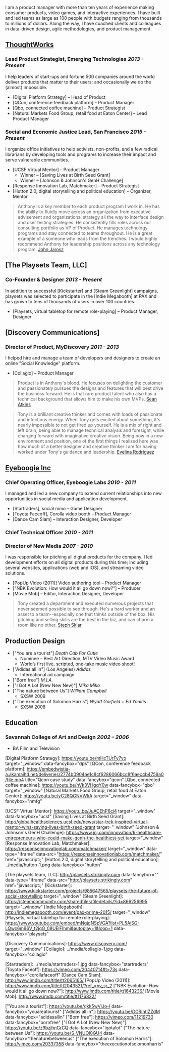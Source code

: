 I am a product manager with more than ten years of experience making consumer products, video games, and interactive experiences. I have built and led teams as large as 100 people with budgets ranging from thousands to millions of dollars. Along the way, I have coached clients and colleagues in data-driven design, agile methodologies, and product management.

[ThoughtWorks]
--------------
### Lead Product Strategist, Emerging Technologies _2013 - Present_
I help leaders of start-ups and fortune 500 companies around the world deliver products that matter to their users; and occasionally we do the (almost) impossible.

- [Digital Platform Strategy] – Head of Product
- [QCon, conference feedback platform] – Product Manager
- [Qbo, connected coffee machine] – Product Strategist
- [Natural Markets Food Group, retail food at Eaton Center] – Lead Product Manager

### Social and Economic Justice Lead, San Francisco _2015 - Present_
I organize office initiatives to help activists, non-profits, and a few radical librarians by developing tools and programs to increase their impact and serve vulnerable communities.

- [UCSF Virtual Mentor] – Product Manager
    - Winner – [Saving Lives at Birth Seed Grant]
    - Winner – [Johnson & Johnson's GenH Challenge]
- [Response Innovation Lab, Matchmaker] – Product Strategist
- [Hutton 2.0, digital storytelling and political education] – Organizer, Mentor

> Anthony is a key member to each product program I work in. He has the ability to fluidly move across an organization from executive advisement and organizational strategy all the way to interface design and user testing strategies. He consistently fills roles across our consulting portfolio as VP of Product. He manages technology programs and stay connected to teams throughout. He is a great example of a someone who leads from the trenches. I would highly recommend Anthony for leadership positions across any technology program.
> [John Jarosz]


[The Playsets Team, LLC]
------------------------
### Co-Founder & Designer _2013 - Present_
In addition to successful [Kickstarter] and [Steam Greenlight] campaigns, playsets was selected to participate in the [Indie Megabooth] at PAX and has grown to tens of thousands of users in over 100 countries.

- [Playsets, virtual tabletop for remote role-playing] – Product Manager, Designer


[Discovery Communications]
--------------------------
### Director of Product, MyDiscovery _2011 - 2013_
I helped hire and manage a team of developers and designers to create an online "Social Knowledge" platform.

- [Collagio] – Product Manager

<!-- 
Created live prototypes for the application and its interface.
Managed a third party development team before and during the transition to an internal team.
Implemented weekly User Experience testing to validate and inform design decisions.
Contributed to the front end development of the product.
-->

> Product is in Anthony's blood. He focuses on delighting the customer and passionately pursues the designs and features that will best drive the business forward. He is that rare product talent who also has a technical background that allows him to make his own MVPs.
> [Sean Atkins]

> Tony is a brilliant creative thinker and comes with loads of passionate and infectious energy. When Tony gets excited about something, it's nearly impossible to not get fired up yourself. He is a mix of right and left brain, being able to manage technical analysis and foresight, while charging forward with imaginative creative vision. Being now in a new environment and position, one of the first things I realized here was how much of a better designer and creative thinker I am for having worked under Tony's guidance and leadership.
> [Evelina Rodriguez]


[Eyeboogie Inc]
---------------
### Chief Operating Officer, Eyeboogie Labs _2010 - 2011_
I managed and led a new company to extend current relationships into new opportunities in social media and application development.

- [Startraders], social mmo – Game Designer
- [Toyota Faceoff], Corolla video booth – Product Manager
- [Dance Cam Slam] – Interaction Designer, Developer

### Chief Technical Officer _2010 - 2011_
### Director of New Media _2007 - 2010_
I was responsible for pitching all digital products for the company.  I led development efforts on all digital products during this time; including several websites, applications (web and iOS), and streaming video solutions.

- [PopUp Video (2011)] Video authoring tool – Product Manager
- ["NBK Evolution: How would it all go down now?"] – Producer
- [Movie Mob] – Editor, Interaction Designer, Developer

> Tony created a department and executed numerous projects that never seemed possible to see through. He's a hard worker and an asset to a team--especially one that thinks outside of the box. His pitching and selling skills are the best in the biz, and can charm a room like no other.
> [Steph Sklar]


Production Design
-----------------
- ["You are a tourist"] _Death Cab For Cutie_
    - Nominee – Best Art Direction, MTV Video Music Award
    - World’s first live, scripted, one-take music video shoot!
- ["Adidas all in"] (Los Angeles) _Adidas_
    - International ad campaign
- ["Born free"] _M.I.A._
- ["I Got A Lot (New New New)"] _Mika Miko_
- ["The nature between Us"] _William Campbell_
    - SXSW 2009
- ["The execution of Solomon Harris"] _Wyatt Garfield + Ed Yonitis_
    - SXSW 2008


Education
---------
### Savannah College of Art and Design _2002 – 2006_
- BA Film and Television


[John Jarosz]: https://www.linkedin.com/in/johnjarosz/
[Sean Atkins]: https://www.linkedin.com/in/theseanatkins/
[Evelina Rodriguez]: https://www.linkedin.com/in/helloevelina/
[Steph Sklar]: https://www.linkedin.com/in/steph-sklar-mulcahy/

[ThoughtWorks]: https://www.thoughtworks.com/about-us
[Digital Platform Strategy]: https://youtu.be/mHcTUrFy7vo target="_window" data-fancybox="dps"
[QCon, conference feedback platform]: https://embedwistia-a.akamaihd.net/deliveries/2774b0904ae1c8cf6286066bcc8f6aec4b4759a0/file.mp4 title="Qcon case study" data-fancybox="qcon"
[Qbo, connected coffee machine]: https://youtu.be/hVk3VHgqY0w data-fancybox="qbo" target="_window"
[Natural Markets Food Group, retail food at Eaton Center]: https://youtu.be/yG28QGNVWkA target="_window" data-fancybox="nmfg"

[UCSF Virtual Mentor]: https://youtu.be/JuACEhP6ci4 target="_window" data-fancybox="ucsf"
[Saving Lives at Birth Seed Grant]: http://globalhealthsciences.ucsf.edu/news/star-trek-inspired-virtual-mentor-wins-saving-lives-birth-seed-grant target="_window"
[Johnson & Johnson's GenH Challenge]: https://www.jnj.com/innovation/6-healthcare-entrepreneurs-who-could-make-genh-the-healthiest-yet target="_window"
[Response Innovation Lab, Matchmaker]: https://responseinnovationlab.com/matchmaker/ target="_window" data-type="iframe" data-src="https://responseinnovationlab.com/matchmaker/" href="javascript:;"
[Hutton 2.0, digital storytelling and political education]: ../media/hutton-1.png data-fancybox="hutton"

[The playsets team, LLC]: http://playsets.strikingly.com data-fancybox="" data-type="iframe" data-src="http://playsets.strikingly.com" href="javascript:;"
[Kickstarter]: https://www.kickstarter.com/projects/985647565/playsets-the-future-of-social-storytelling target="_window"
[Steam Greenlight]: https://steamcommunity.com/sharedfiles/filedetails/?id=866256995 target="_window"
[Indie Megabooth]: http://indiemegabooth.com/event/pax-prime-2015/ target="_window"
[Playsets, virtual tabletop for remote role-playing]: https://www.youtube.com/embed/mNgjgNSpVGA?list=PL5AjSG-LQwc6m96V_t2jgG_08UElFIhmi&autoplay=1&loop=1 data-fancybox="playsets"

[Discovery Communications]: https://www.discovery.com/ target="_window"
[Collagio]: ../media/collagio-1.jpg data-fancybox="collagio"

[Eyeboogie Inc]: http://www.eyeboogie.com/
[Startraders]: ../media/startraders-1.jpg data-fancybox="startraders"
[Toyota Faceoff]: https://vimeo.com/20440714#t=73s data-fancybox="corollafaceoff"
[Dance Cam Slam]: http://www.imdb.com/title/tt2065165/
[PopUp Video (2011)]: http://www.imdb.com/title/tt2043521/?ref_=nv_sr_2
["NBK Evolution: How would it all go down now?"]: http://www.imdb.com/title/tt1643236/
[Movie Mob]: http://www.imdb.com/title/tt1176822/

["You are a tourist"]: https://youtu.be/qkk5wViJo-I data-fancybox="youareatourist"
["Adidas all in"]: https://youtu.be/DCRihtIZZdM data-fancybox="adidasallin"
["Born free"]: https://vimeo.com/11219730 data-fancybox="bornfree"
["I Got A Lot (New New New)"]: https://youtu.be/z9bzjhnGrCQ data-fancybox="igotalot"
["The nature between Us"]: https://youtu.be/S-VNUOl0GU4 data-fancybox="thenaturebetweenus"
["The execution of Solomon Harris"]: http://vimeo.com/20337358 data-fancybox="theexecutionofsolomonharris"
